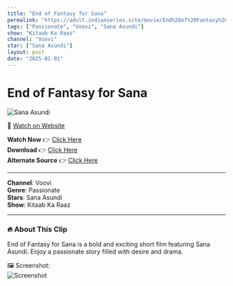 ```yaml
---
title: "End of Fantasy for Sana"
permalink: "https://adult.indianseries.site/movie/End%20of%20Fantasy%20for%20Sana"
tags: ["Passionate", "Voovi", "Sana Asundi"]
show: "Kitaab Ka Raaz"
channel: "Voovi"
star: ["Sana Asundi"]
layout: post
date: "2025-01-01"
---
```


# End of Fantasy for Sana

![Sana Asundi](https://shorts.desisins.com/wp-content/uploads/2024/05/End-Of-Fantasy-Sana-DesiSins.com_.jpg)

🔗 [Watch on Website](https://adult.indianseries.site/movie/End%20of%20Fantasy%20for%20Sana)

**Watch Now** 👉 [Click Here](https://adult.indianseries.site/movie/End%20of%20Fantasy%20for%20Sana)  
**Download** 👉 [Click Here](https://adult.indianseries.site/movie/End%20of%20Fantasy%20for%20Sana)  
**Alternate Source** 👉 [Click Here](https://adult.indianseries.site/movie/End%20of%20Fantasy%20for%20Sana)

---

**Channel**: Voovi  
**Genre**: Passionate  
**Stars**: Sana Asundi  
**Show**: Kitaab Ka Raaz

---

### 🔥 About This Clip

End of Fantasy for Sana is a bold and exciting short film featuring Sana Asundi. Enjoy a passionate story filled with desire and drama.
 
🖼️ Screenshot:  
![Screenshot](https://shorts.desisins.com/wp-content/uploads/2024/05/End-Of-Fantasy-Sana-DesiSins.com_.jpg)
